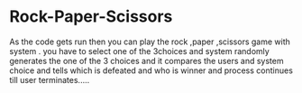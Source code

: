 # Rock-Paper-Scissors
As the code gets run then you can play the rock ,paper ,scissors game with system . you have to select one of the 3choices and system randomly generates the one of the 3 choices and it compares the users and system choice and tells which is defeated and who is winner and process continues till user terminates.....
